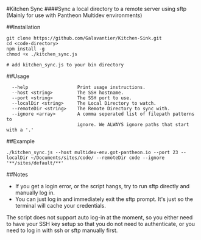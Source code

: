 #Kitchen Sync
####Sync a local directory to a remote server using sftp (Mainly for use with Pantheon Multidev environments)

##Installation
```
git clone https://github.com/Galavantier/Kitchen-Sink.git
cd <code-directory>
npm install -g
chmod +x ./kitchen_sync.js

# add kitchen_sync.js to your bin directory
```

##Usage
```
  --help                  Print usage instructions.
  --host <string>         The SSH hostname.
  --port <string>         The SSH port to use.
  --localDir <string>     The Local Directory to watch.
  --remoteDir <string>    The Remote Directory to sync with.
  --ignore <array>        A comma seperated list of filepath patterns to
                          ignore. We ALWAYS ignore paths that start with a '.'
```

##Example
```
./kitchen_sync.js --host multidev-env.got-pantheon.io --port 23 --localDir ~/Documents/sites/code/ --remoteDir code --ignore '**/sites/default/**'
```

##Notes
- If you get a login error, or the script hangs, try to run sftp directly and manually log in.
- You can just log in and immediately exit the sftp prompt. It's just so the terminal will cache your credentials.

The script does not support auto log-in at the moment, so you either need to have your SSH key setup so that
you do not need to authenticate, or you need to log in with ssh or sftp manually first.
